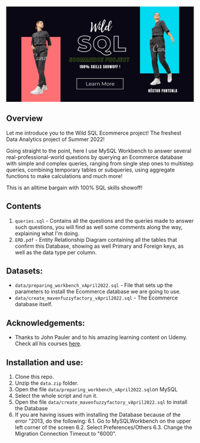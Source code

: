 ![](images/sql_readme_img.png)

## Overview

Let me introduce you to the Wild SQL Ecommerce project! The freshest Data Analytics project of Summer 2022!

Going straight to the point, here I use MySQL Workbench to answer several real-professional-world questions by querying an Ecommerce database with simple and complex queries, ranging from single step ones to multistep queries, combining temporary tables or subqueries, using aggregate functions to make calculations and much more!

This is an alltime bargain with 100% SQL skills showoff!

## Contents

1. `queries.sql` - Contains all the questions and the queries made to answer such questions, you will find as well some comments along the way, explaining what I'm doing.
2. `ERD.pdf` - Entity Relationship Diagram containing all the tables that confirm this Database, showing as well Primary and Foreign keys, as well as the data type per column.

## Datasets:

- `data/preparing_workbench_vApril2022.sql` - File that sets up the parameters to install the Ecommerce database we are going to use. 
- `data/create_mavenfuzzyfactory_vApril2022.sql` - The Ecommerce database itself.


## Acknowledgements:

- Thanks to John Pauler and to his amazing learning content on Udemy. Check all his courses [here](https://www.udemy.com/user/john-pauler/).

## Installation and use:

1. Clone this repo.
2. Unzip the `data.zip` folder.
3. Open the file `data/preparing_workbench_vApril2022.sql`on MySQL
4. Select the whole script and run it.
5. Open the file `data/create_mavenfuzzyfactory_vApril2022.sql` to install the Database
6. If you are having issues with installing the Database because of the error "2013, do the following:
    6.1. Go to MySQLWorkbench on the upper left corner of the screen
    6.2. Select Preferences/Others
    6.3. Change the Migration Connection Timeout to "6000".
